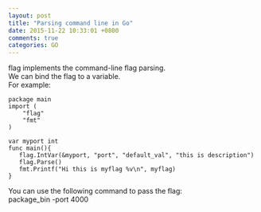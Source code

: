 ```yaml
---
layout: post
title: "Parsing command line in Go"
date: 2015-11-22 10:33:01 +0800
comments: true
categories: GO
---
```

flag implements the command-line flag parsing.  
We can bind the flag to a variable.  
For example:

```
package main
import (
    "flag"
    "fmt"
)

var myport int
func main(){
   flag.IntVar(&myport, "port", "default_val", "this is description")
   flag.Parse()
   fmt.Printf("Hi this is myflag %v\n", myflag)
}
```
You can use the following command to pass the flag:  
package_bin -port 4000  
